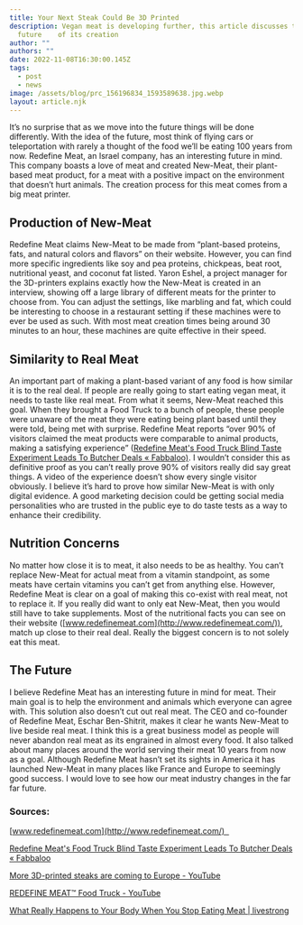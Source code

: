 ```yaml
---
title: Your Next Steak Could Be 3D Printed
description: Vegan meat is developing further, this article discusses the
  future    of its creation
author: ""
authors: ""
date: 2022-11-08T16:30:00.145Z
tags:
  - post
  - news
image: /assets/blog/prc_156196834_1593589638.jpg.webp
layout: article.njk
---
```

<!--StartFragment-->

 It’s no surprise that as we move into the future things will be done differently. With the idea of the future, most think of flying cars or teleportation with rarely a thought of the food we’ll be eating 100 years from now. Redefine Meat, an Israel company, has an interesting future in mind. This company boasts a love of meat and created New-Meat, their plant-based meat product, for a meat with a positive impact on the environment that doesn’t hurt animals. The creation process for this meat comes from a big meat printer.

## Production of New-Meat  

 Redefine Meat claims New-Meat to be made from “plant-based proteins, fats, and natural colors and flavors” on their website. However, you can find more specific ingredients like soy and pea proteins, chickpeas, beat root, nutritional yeast, and coconut fat listed. Yaron Eshel, a project manager for the 3D-printers explains exactly how the New-Meat is created in an interview, showing off a large library of different meats for the printer to choose from. You can adjust the settings, like marbling and fat, which could be interesting to choose in a restaurant setting if these machines were to ever be used as such. With most meat creation times being around 30 minutes to an hour, these machines are quite effective in their speed.   

## Similarity to Real Meat  

 An important part of making a plant-based variant of any food is how similar it is to the real deal. If people are really going to start eating vegan meat, it needs to taste like real meat. From what it seems, New-Meat reached this goal. When they brought a Food Truck to a bunch of people, these people were unaware of the meat they were eating being plant based until they were told, being met with surprise. Redefine Meat reports “over 90% of visitors claimed the meat products were comparable to animal products, making a satisfying experience” ([Redefine Meat's Food Truck Blind Taste Experiment Leads To Butcher Deals « Fabbaloo)](https://www.fabbaloo.com/news/redefine-meats-food-truck-blind-taste-experiment-leads-to-butcher-deals). I wouldn’t consider this as definitive proof as you can’t really prove 90% of visitors really did say great things. A video of the experience doesn’t show every single visitor obviously. I believe it’s hard to prove how similar New-Meat is with only digital evidence. A good marketing decision could be getting social media personalities who are trusted in the public eye to do taste tests as a way to enhance their credibility.   

## Nutrition Concerns  

 No matter how close it is to meat, it also needs to be as healthy. You can’t replace New-Meat for actual meat from a vitamin standpoint, as some meats have certain vitamins you can’t get from anything else. However, Redefine Meat is clear on a goal of making this co-exist with real meat, not to replace it. If you really did want to only eat New-Meat, then you would still have to take supplements. Most of the nutritional facts you can see on their website ([www.redefinemeat.com](http://www.redefinemeat.com/)), match up close to their real deal. Really the biggest concern is to not solely eat this meat.  

## The Future  

 I believe Redefine Meat has an interesting future in mind for meat. Their main goal is to help the environment and animals which everyone can agree with. This solution also doesn’t cut out real meat. The CEO and co-founder of Redefine Meat, Eschar Ben-Shitrit, makes it clear he wants New-Meat to live beside real meat. I think this is a great business model as people will never abandon real meat as its engrained in almost every food. It also talked about many places around the world serving their meat 10 years from now as a goal. Although Redefine Meat hasn’t set its sights in America it has launched New-Meat in many places like France and Europe to seemingly good success. I would love to see how our meat industry changes in the far far future.  

 <!--StartFragment-->

### Sources:  

 [www.redefinemeat.com](http://www.redefinemeat.com/)  

 [Redefine Meat's Food Truck Blind Taste Experiment Leads To Butcher Deals « Fabbaloo](https://www.fabbaloo.com/news/redefine-meats-food-truck-blind-taste-experiment-leads-to-butcher-deals)  

 [More 3D-printed steaks are coming to Europe - YouTube](https://www.youtube.com/watch?v=zQSCzHaMcTg)  

 [REDEFINE MEAT™ Food Truck - YouTube](https://www.youtube.com/watch?v=iATCwZ3yYhs&t=0s)  

 [What Really Happens to Your Body When You Stop Eating Meat | livestrong](https://www.livestrong.com/article/13723994-what-happens-when-you-stop-eating-meat/)  

 <!--EndFragment-->

 <!--EndFragment-->